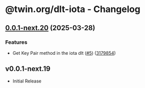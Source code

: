 # @twin.org/dlt-iota - Changelog

## [0.0.1-next.20](https://github.com/twinfoundation/dlt/compare/dlt-iota-v0.0.1-next.19...dlt-iota-v0.0.1-next.20) (2025-03-28)


### Features

* Get Key Pair method in the iota dlt ([#5](https://github.com/twinfoundation/dlt/issues/5)) ([3179854](https://github.com/twinfoundation/dlt/commit/31798540b9b8be68079ba1696b29a11c84c40fa5))

## v0.0.1-next.19

- Initial Release
